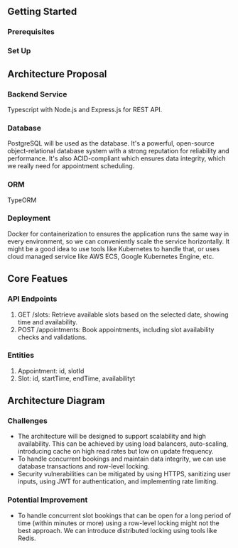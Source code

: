 ## Getting Started

### Prerequisites

### Set Up

## Architecture Proposal

### Backend Service

Typescript with Node.js and Express.js for REST API.

### Database

PostgreSQL will be used as the database. It's a powerful, open-source object-relational database system with a strong reputation for reliability and performance. It's also ACID-compliant which ensures data integrity, which we really need for appointment scheduling.

### ORM

TypeORM

### Deployment

Docker for containerization to ensures the application runs the same way in every environment, so we can conveniently scale the service horizontally. It might be a good idea to use tools like Kubernetes to handle that, or uses cloud managed service like AWS ECS, Google Kubernetes Engine, etc.

## Core Featues

### API Endpoints

1. GET /slots: Retrieve available slots based on the selected date, showing time and availability.
2. POST /appointments: Book appointments, including slot availability checks and validations.

### Entities

1. Appointment: id, slotId
2. Slot: id, startTime, endTime, availabilityt

## Architecture Diagram

### Challenges

- The architecture will be designed to support scalability and high availability. This can be achieved by using load balancers, auto-scaling, introducing cache on high read rates but low on update frequency.
- To handle concurrent bookings and maintain data integrity, we can use database transactions and row-level locking.
- Security vulnerabilities can be mitigated by using HTTPS, sanitizing user inputs, using JWT for authentication, and implementing rate limiting.

### Potential Improvement

- To handle concurrent slot bookings that can be open for a long period of time (within minutes or more) using a row-level locking might not the best approach. We can introduce distributed locking using tools like Redis.
